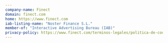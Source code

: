 ```yaml
---
company-name: Finect
domain: finect.com
home: https://www.finect.com
iab-listing-name: "Noster Finance S.L."
member-of: "Interactive Advertising Bureau (IAB)"
privacy-policy: https://www.finect.com/terminos-legales/politica-de-cookies
---
```




